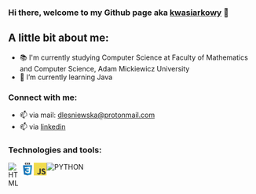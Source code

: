 ### Hi there, welcome to my Github page aka [kwasiarkowy] 👋

## A little bit about me:
- 📚 I'm currently studying Computer Science at Faculty of Mathematics and Computer Science, Adam Mickiewicz University
- :owl: I’m currently learning Java

### Connect with me:
- 📫 via mail: dlesniewska@protonmail.com
- 📫 via [linkedin]

### Technologies and tools:
<img align="left" alt="HTML" width="26px" src="https://cdn-icons-png.flaticon.com/512/732/732212.png" />
<img align="left" alt="CSS" width="26px" src="https://raw.githubusercontent.com/github/explore/6c6508f34230f0ac0d49e847a326429eefbfc030/topics/css/css.png" />
<img align="left" alt="JAVASCRIPT" width="26px" src="https://raw.githubusercontent.com/voodootikigod/logo.js/master/js.png" />
<img aling="left" alt="PYTHON" width="26px" src="https://cdn3.iconfinder.com/data/icons/logos-and-brands-adobe/512/267_Python-512.png" />

[linkedin]: https://www.linkedin.com/in/dominika-leśniewska-6146761b9/
[kwasiarkowy]: https://github.com/kwasiarkowy?tab=repositories

